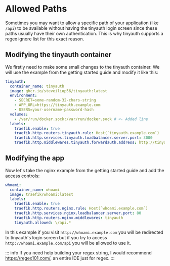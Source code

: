 # Allowed Paths

Sometimes you may want to allow a specific path of your application (like `/api`) to be available without having the tinyauth login screen since these paths usually have their own authentication. This is why tinyauth supports a regex ignore list for this exact reason.

## Modifying the tinyauth container

We firstly need to make some small changes to the tinyauth container. We will use the example from the getting started guide and modify it like this:

```yaml
tinyauth:
  container_name: tinyauth
  image: ghcr.io/steveiliop56/tinyauth:latest
  environment:
    - SECRET=some-random-32-chars-string
    - APP_URL=https://tinyauth.example.com
    - USERS=your-username-password-hash
  volumes:
    - /var/run/docker.sock:/var/run/docker.sock # <- Added line
  labels:
    traefik.enable: true
    traefik.http.routers.tinyauth.rule: Host(`tinyauth.example.com`)
    traefik.http.services.tinyauth.loadbalancer.server.port: 3000
    traefik.http.middlewares.tinyauth.forwardauth.address: http://tinyauth:3000/api/auth/traefik
```

## Modifying the app

Now let's take the nginx example from the getting started guide and add the access controls:

```yaml
whoami:
  container_name: whoami
  image: traefik/whoami:latest
  labels:
    traefik.enable: true
    traefik.http.routers.nginx.rule: Host(`whoami.example.com`)
    traefik.http.services.nginx.loadbalancer.server.port: 80
    traefik.http.routers.nginx.middlewares: tinyauth
    tinyauth.allowed: \/api.*
```

In this example if you visit `http://whoami.example.com` you will be redirected to tinyauth's login screen but if you try to access `http://whoami.example.com/api` you will be allowed to use it.

::: info
If you need help building your regex string, I would recommend <https://regex101.com/>, an entire IDE just for regex.
:::
